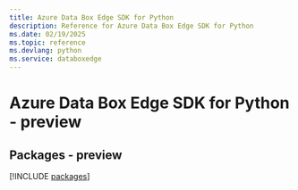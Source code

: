 ```yaml
---
title: Azure Data Box Edge SDK for Python
description: Reference for Azure Data Box Edge SDK for Python
ms.date: 02/19/2025
ms.topic: reference
ms.devlang: python
ms.service: databoxedge
---
```

# Azure Data Box Edge SDK for Python - preview
## Packages - preview
[!INCLUDE [packages](data-box-edge-index.md)]